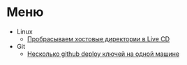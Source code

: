 # Меню

* Linux
    * [Пробрасываем хостовые директории в Live CD](docs/linux/mount_linux_live_cd.md)
* Git
    * [Несколько github deploy ключей на одной машине](docs/git/few_github_deploy_keys.md) 
